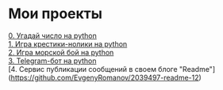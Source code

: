 # Мои проекты
 
[0. Угадай число на python](https://github.com/EvgenyRomanov/home_task_mod8_9.1)  
[1. Игра крестики-нолики на python](https://github.com/EvgenyRomanov/home_task_B5.6)  
[2. Игра морской бой на python](https://github.com/EvgenyRomanov/home_task_C2.5)  
[3. Telegram-бот на python](https://github.com/EvgenyRomanov/home_task_c5.6)  
[4. Сервис публикации сообщений в своем блоге "Readme"] (https://github.com/EvgenyRomanov/2039497-readme-12)

